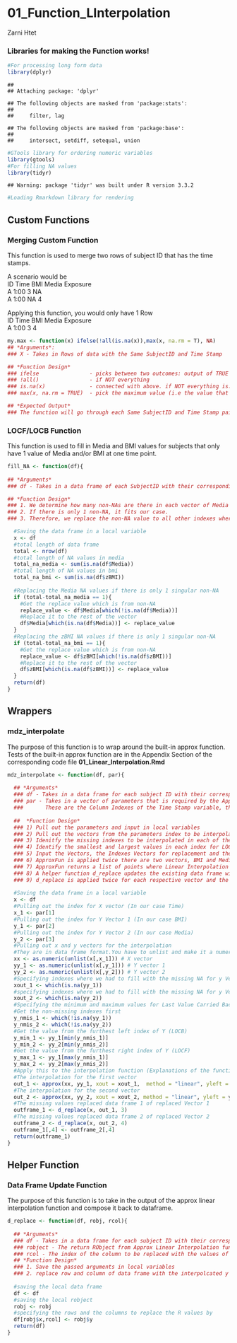 01\_Function\_LInterpolation
================
Zarni Htet

### Libraries for making the Function works!

``` r
#For processing long form data
library(dplyr)
```

    ## 
    ## Attaching package: 'dplyr'

    ## The following objects are masked from 'package:stats':
    ## 
    ##     filter, lag

    ## The following objects are masked from 'package:base':
    ## 
    ##     intersect, setdiff, setequal, union

``` r
#GTools library for ordering numeric variables
library(gtools)
#For filling NA values
library(tidyr)
```

    ## Warning: package 'tidyr' was built under R version 3.3.2

``` r
#Loading Rmarkdown library for rendering
```

Custom Functions
----------------

### Merging Custom Function

This function is used to merge two rows of subject ID that has the time stamps. <br />

A scenario would be <br /> ID Time BMI Media Exposure <br /> A 1:00 3 NA <br />
A 1:00 NA 4 <br />

Applying this function, you would only have 1 Row <br /> ID Time BMI Media Exposure <br /> A 1:00 3 4 <br />

``` r
my.max <- function(x) ifelse(!all(is.na(x)),max(x, na.rm = T), NA)
## *Arguments*:
### X - Takes in Rows of data with the Same SubjectID and Time Stamp

## *Function Design*
### ifelse                - picks between two outcomes: output of TRUE condition or NA
### !all()                - if NOT everything
### is.na(x)              - connected with above. if NOT everything is.na (i.e, 2 or more rows of data have values   other than NA)
### max(x, na.rm = TRUE)  - pick the maximum value (i.e the value that is NOT NA after removing all the NAs)

## *Expected Output*
### The function will go through each Same SubjectID and Time Stamp pairing and output a Single merged row! 
```

### LOCF/LOCB Function

This function is used to fill in Media and BMI values for subjects that only have 1 value of Media and/or BMI at one time point.

``` r
fill_NA <- function(df){
  
## *Arguments*
### df - Takes in a data frame of each SubjectID with their corresponding vector of BMI and Media Exposure Values

## *Function Design*
### 1. We determine how many non-NAs are there in each vector of Media and BMI.
### 2. If there is only 1 non-NA, it fits our case. 
### 3. Therefore, we replace the non-NA value to all other indexes where there are NAs.

  #Saving the data frame in a local variable
  x <- df
  #total length of data frame
  total <- nrow(df)
  #total length of NA values in media
  total_na_media <- sum(is.na(df$Media))
  #total length of NA values in bmi
  total_na_bmi <- sum(is.na(df$zBMI))
  
  #Replacing the Media NA values if there is only 1 singular non-NA
  if (total-total_na_media == 1){
    #Get the replace value which is from non-NA
    replace_value <- df$Media[which(!is.na(df$Media))]
    #Replace it to the rest of the vector
    df$Media[which(is.na(df$Media))] <- replace_value
  }
  #Replacing the zBMI NA values if there is only 1 singular non-NA
  if (total-total_na_bmi == 1){
    #Get the replace value which is from non-NA
    replace_value <- df$zBMI[which(!is.na(df$zBMI))]
    #Replace it to the rest of the vector
    df$zBMI[which(is.na(df$zBMI))] <- replace_value
  }
  return(df)
}
```

Wrappers
--------

### mdz\_interpolate

The purpose of this function is to wrap around the built-in approx function. <br /> Tests of the built-in approx function are in the Appendix Section of the corresponding code file **01\_Linear\_Interpolation.Rmd**

``` r
mdz_interpolate <- function(df, par){
  
  ## *Arguments*
  ### df - Takes in a data frame for each subject ID with their corresponding vector of BMI and Media Exposure values
  ### par - Takes in a vector of parameters that is required by the Approx Function that we are wrapping around.
  ###       These are the Column Indexes of the Time Stamp variable, the BMI variable and the Media exposure variable that we want to work on in the data frame
  
  ##  *Function Design*
  ### 1) Pull out the parameters and input in local variables
  ### 2) Pull out the vectors from the parameters index to be interpolated
  ### 3) Idenitfy the missing indexes to be interpolated in each of the vectors
  ### 4) Identify the smallest and largest values in each index for LOCF/LOCB
  ### 5) Input the Vectors, the Indexes Vectors for replacement and the smallest and largest values to the ApproxFunction for Interpolation
  ### 6) ApproxFun is applied twice there are two vectors, BMI and Media Exposure we are trying to replace
  ### 7) ApproxFun returns a list of points where Linear Interpolation has worked on
  ### 8) A helper function d_replace updates the existing data frame with the interpolated vector output from ApproxFun
  ### 9) d_replace is applied twice for each respective vector and the two data frames are merged as a final step and return!
  
  #Saving the data frame in a local variable
  x <- df
  #Pulling out the index for X vector (In our case Time)
  x_1 <- par[1]
  #Pulling out the index for Y Vector 1 (In our case BMI)
  y_1 <- par[2]
  #Pulling out the index for Y Vector 2 (In our case Media)
  y_2 <- par[3]
  #Pulling out x and y vectors for the interpolation
  #They are in data frame format.You have to unlist and make it a numeric vector.
  xx <- as.numeric(unlist(x[,x_1])) # X vector
  yy_1 <- as.numeric(unlist(x[,y_1])) # Y vector 1
  yy_2 <- as.numeric(unlist(x[,y_2])) # Y vector 2
  #Specifying indexes where we had to fill with the missing NA for y Vector 1
  xout_1 <- which(is.na(yy_1))
  #specifying indexes where we had to fill with the missing NA for y Vector 2
  xout_2 <- which(is.na(yy_2))
  #Specifying the minimum and maximum values for Last Value Carried Backward/Forward
  #Get the non-missing indexes first
  y_nmis_1 <- which(!is.na(yy_1))
  y_nmis_2 <- which(!is.na(yy_2))
  #Get the value from the furthest left index of Y (LOCB)
  y_min_1 <- yy_1[min(y_nmis_1)]
  y_min_2 <- yy_2[min(y_nmis_2)]
  #Get the value from the furthest right index of Y (LOCF)
  y_max_1 <- yy_1[max(y_nmis_1)]
  y_max_2 <- yy_2[max(y_nmis_2)]
  #Apply this to the interpolation function (Explanations of the function are in Appendix section)
  #The interpolation for the first vector
  out_1 <- approx(xx, yy_1, xout = xout_1,  method = "linear", yleft = y_min_1, yright = y_max_1, rule = 2)
  #The interpolation for the second vector
  out_2 <- approx(xx, yy_2, xout = xout_2, method = "linear", yleft = y_min_2, yright = y_max_2, rule = 2)
  #The missing values replaced data frame 1 of replaced Vector 1
  outframe_1 <- d_replace(x, out_1, 3)
  #The missing values replaced data frame 2 of replaced Vector 2
  outframe_2 <- d_replace(x, out_2, 4)
  outframe_1[,4] <- outframe_2[,4]
  return(outframe_1)
}
```

Helper Function
---------------

### Data Frame Update Function

The purpose of this function is to take in the output of the approx linear interpolation function and compose it back to dataframe.

``` r
d_replace <- function(df, robj, rcol){
  
  ## *Arguments*
  ### df - Takes in a data frame for each subject ID with their corresponding vector of BMI and Media Exposure values
  ### robject - The return RObject from Approx Linear Interpolation function It has two components: a row index and values. The row index corresponds to missing value indexes that has been linearly interpolated.
  ### rcol - The index of the column to be replaced with the values of the robject vector
  ## *Function Design*
  ### 1. Save the passed arguments in local variables
  ### 2. replace row and column of data frame with the interpolcated y values
  
  #saving the local data frame
  df <- df
  #saving the local robject
  robj <- robj
  #specifying the rows and the columns to replace the R values by
  df[robj$x,rcol] <- robj$y 
  return(df)
}
```
